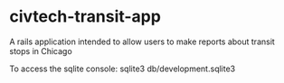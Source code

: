 # civtech-transit-app
A rails application intended to allow users to make reports about transit stops in Chicago


To access the sqlite console:  sqlite3 db/development.sqlite3
